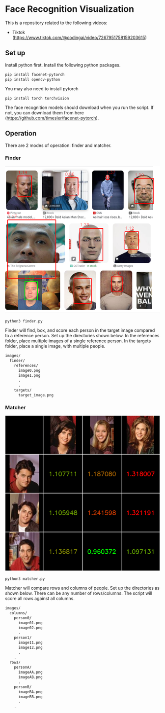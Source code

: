 # Face Recognition Visualization

This is a repository related to the following videos:

- Tiktok (https://www.tiktok.com/@codingai/video/7267951758159203615)

## Set up
Install python first. Install the following python packages.
```
pip install facenet-pytorch
pip install opencv-python

```

You may also need to install pytorch
```
pip install torch torchvision
```

The face recognition models should download when you run the script. If not, you can download them from here (https://github.com/timesler/facenet-pytorch).

## Operation

There are 2 modes of operation: finder and matcher.

### Finder

![image](samples/tmp.png)

```
python3 finder.py
```

Finder will find, box, and score each person in the target image compared to a reference person. Set up the directories shown below. In the references folder, place multiple images of a single reference person. In the targets folder, place a single image, with multiple people.

```
images/
  finder/
    references/
      image0.png
      image1.png
      .
      .
    targets/
      target_image.png
```
### Matcher

![image](samples/grid1.png)

```
python3 matcher.py
```

Matcher will compare rows and columns of people. Set up the directories as shown below. There can be any number of rows/columns. The script will score all rows against all columns.

```
images/
  columns/
    person0/
      image01.png
      image02.png
      .
    person1/
      image11.png
      image12.png
      .
    .
  rows/
    personA/
      imageAA.png
      imageAB.png
      .
    personB/
      imageBA.png
      imageBB.png
      .
    .
```


